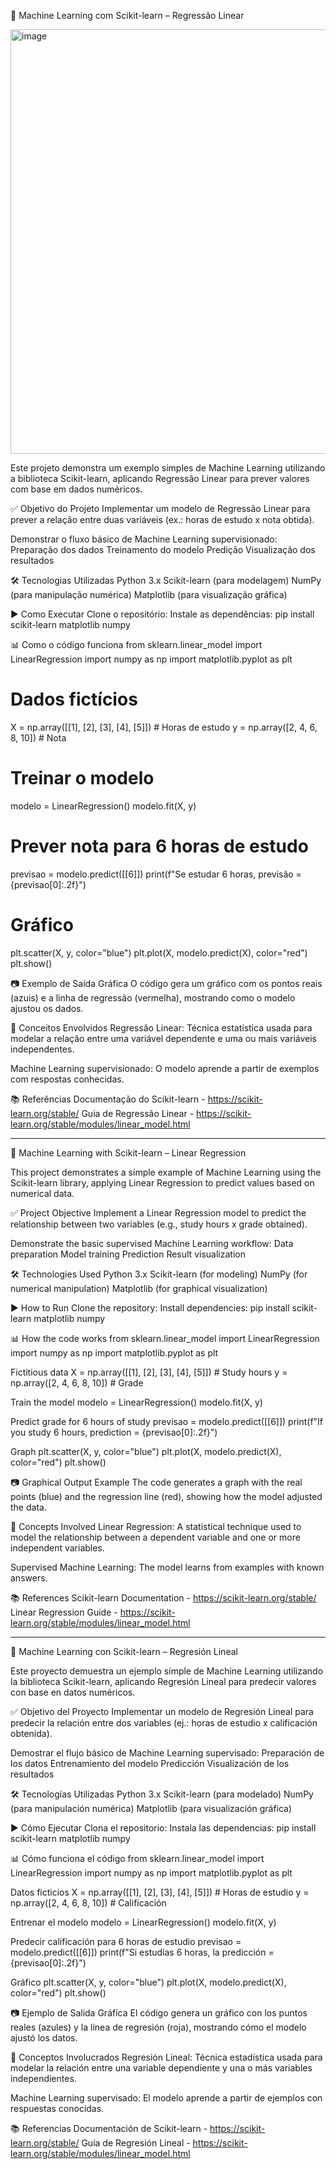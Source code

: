 🐍 Machine Learning com Scikit-learn – Regressão Linear

<img width="795" height="679" alt="image" src="https://github.com/user-attachments/assets/99ac67f4-a59d-4d72-bd9a-d559c77f3315" />

Este projeto demonstra um exemplo simples de Machine Learning utilizando a biblioteca Scikit-learn, aplicando Regressão Linear para prever valores com base em dados numéricos.

✅ Objetivo do Projeto
Implementar um modelo de Regressão Linear para prever a relação entre duas variáveis (ex.: horas de estudo x nota obtida).

Demonstrar o fluxo básico de Machine Learning supervisionado:
Preparação dos dados
Treinamento do modelo
Predição
Visualização dos resultados

🛠️ Tecnologias Utilizadas
Python 3.x
Scikit-learn (para modelagem)
NumPy (para manipulação numérica)
Matplotlib (para visualização gráfica)

▶️ Como Executar
Clone o repositório:
Instale as dependências:
pip install scikit-learn matplotlib numpy

📊 Como o código funciona
from sklearn.linear_model import LinearRegression
import numpy as np
import matplotlib.pyplot as plt

# Dados fictícios
X = np.array([[1], [2], [3], [4], [5]])  # Horas de estudo
y = np.array([2, 4, 6, 8, 10])          # Nota

# Treinar o modelo
modelo = LinearRegression()
modelo.fit(X, y)

# Prever nota para 6 horas de estudo
previsao = modelo.predict([[6]])
print(f"Se estudar 6 horas, previsão = {previsao[0]:.2f}")

# Gráfico
plt.scatter(X, y, color="blue")
plt.plot(X, modelo.predict(X), color="red")
plt.show()

📷 Exemplo de Saída Gráfica
O código gera um gráfico com os pontos reais (azuis) e a linha de regressão (vermelha), mostrando como o modelo ajustou os dados.

📌 Conceitos Envolvidos
Regressão Linear: Técnica estatística usada para modelar a relação entre uma variável dependente e uma ou mais variáveis independentes.

Machine Learning supervisionado: O modelo aprende a partir de exemplos com respostas conhecidas.

📚 Referências
Documentação do Scikit-learn - https://scikit-learn.org/stable/
Guia de Regressão Linear - https://scikit-learn.org/stable/modules/linear_model.html

-----------------------------------------------

🐍 Machine Learning with Scikit-learn – Linear Regression

This project demonstrates a simple example of Machine Learning using the Scikit-learn library, applying Linear Regression to predict values based on numerical data.

✅ Project Objective
Implement a Linear Regression model to predict the relationship between two variables (e.g., study hours x grade obtained).

Demonstrate the basic supervised Machine Learning workflow:
Data preparation
Model training
Prediction
Result visualization

🛠️ Technologies Used
Python 3.x
Scikit-learn (for modeling)
NumPy (for numerical manipulation)
Matplotlib (for graphical visualization)

▶️ How to Run
Clone the repository:
Install dependencies:
pip install scikit-learn matplotlib numpy

📊 How the code works
from sklearn.linear_model import LinearRegression
import numpy as np
import matplotlib.pyplot as plt

Fictitious data
X = np.array([[1], [2], [3], [4], [5]]) # Study hours
y = np.array([2, 4, 6, 8, 10]) # Grade

Train the model
modelo = LinearRegression()
modelo.fit(X, y)

Predict grade for 6 hours of study
previsao = modelo.predict([[6]])
print(f"If you study 6 hours, prediction = {previsao[0]:.2f}")

Graph
plt.scatter(X, y, color="blue")
plt.plot(X, modelo.predict(X), color="red")
plt.show()

📷 Graphical Output Example
The code generates a graph with the real points (blue) and the regression line (red), showing how the model adjusted the data.

📌 Concepts Involved
Linear Regression: A statistical technique used to model the relationship between a dependent variable and one or more independent variables.

Supervised Machine Learning: The model learns from examples with known answers.

📚 References
Scikit-learn Documentation - https://scikit-learn.org/stable/
Linear Regression Guide - https://scikit-learn.org/stable/modules/linear_model.html

-----------------------------------------------------

🐍 Machine Learning con Scikit-learn – Regresión Lineal

Este proyecto demuestra un ejemplo simple de Machine Learning utilizando la biblioteca Scikit-learn, aplicando Regresión Lineal para predecir valores con base en datos numéricos.

✅ Objetivo del Proyecto
Implementar un modelo de Regresión Lineal para predecir la relación entre dos variables (ej.: horas de estudio x calificación obtenida).

Demostrar el flujo básico de Machine Learning supervisado:
Preparación de los datos
Entrenamiento del modelo
Predicción
Visualización de los resultados

🛠️ Tecnologías Utilizadas
Python 3.x
Scikit-learn (para modelado)
NumPy (para manipulación numérica)
Matplotlib (para visualización gráfica)

▶️ Cómo Ejecutar
Clona el repositorio:
Instala las dependencias:
pip install scikit-learn matplotlib numpy

📊 Cómo funciona el código
from sklearn.linear_model import LinearRegression
import numpy as np
import matplotlib.pyplot as plt

Datos ficticios
X = np.array([[1], [2], [3], [4], [5]])  # Horas de estudio
y = np.array([2, 4, 6, 8, 10])           # Calificación

Entrenar el modelo
modelo = LinearRegression()
modelo.fit(X, y)

Predecir calificación para 6 horas de estudio
previsao = modelo.predict([[6]])
print(f"Si estudias 6 horas, la predicción = {previsao[0]:.2f}")

Gráfico
plt.scatter(X, y, color="blue")
plt.plot(X, modelo.predict(X), color="red")
plt.show()

📷 Ejemplo de Salida Gráfica
El código genera un gráfico con los puntos reales (azules) y la línea de regresión (roja), mostrando cómo el modelo ajustó los datos.

📌 Conceptos Involucrados
Regresión Lineal: Técnica estadística usada para modelar la relación entre una variable dependiente y una o más variables independientes.

Machine Learning supervisado: El modelo aprende a partir de ejemplos con respuestas conocidas.

📚 Referencias
Documentación de Scikit-learn - https://scikit-learn.org/stable/
Guía de Regresión Lineal - https://scikit-learn.org/stable/modules/linear_model.html
